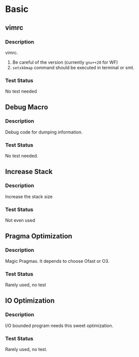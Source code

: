 # Basic

## vimrc

### Description
vimrc.

1. Be careful of the version (currently `gnu++20` for WF)
2. `setxkbmap` command should be executed in terminal or smt.

### Test Status
No test needed

## Debug Macro

### Description
Debug code for dumping information.
### Test Status
No test needed.

## Increase Stack
### Description
Increase the stack size
### Test Status
Not even used

## Pragma Optimization
### Description
Magic Pragmas. It depends to choose Ofast or O3.
### Test Status
Rarely used, no test

## IO Optimization
### Description
I/O bounded program needs this sweet optimization.
### Test Status
Rarely used, no test.
